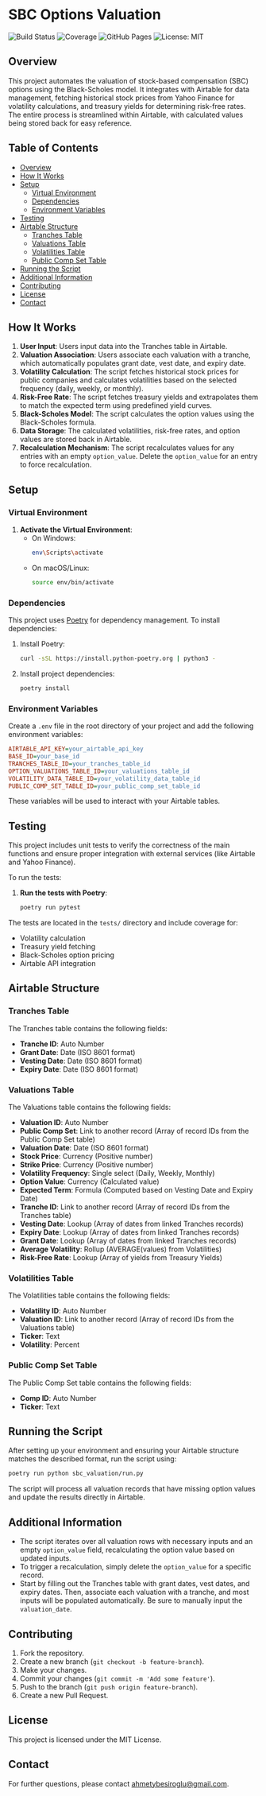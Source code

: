
# SBC Options Valuation

![Build Status](https://github.com/yourusername/SBC-Valuation/actions/workflows/python.yml/badge.svg)
![Coverage](https://codecov.io/gh/yourusername/SBC-Valuation/branch/main/graph/badge.svg)
![GitHub Pages](https://img.shields.io/website?down_color=red&down_message=offline&up_color=blue&up_message=online&url=https%3A%2F%2Fyourusername.github.io%2FSBC-Valuation)
![License: MIT](https://img.shields.io/badge/License-MIT-yellow.svg)

## Overview

This project automates the valuation of stock-based compensation (SBC) options using the Black-Scholes model. It integrates with Airtable for data management, fetching historical stock prices from Yahoo Finance for volatility calculations, and treasury yields for determining risk-free rates. The entire process is streamlined within Airtable, with calculated values being stored back for easy reference.

## Table of Contents

- [Overview](#overview)
- [How It Works](#how-it-works)
- [Setup](#setup)
  - [Virtual Environment](#virtual-environment)
  - [Dependencies](#dependencies)
  - [Environment Variables](#environment-variables)
- [Testing](#testing)
- [Airtable Structure](#airtable-structure)
  - [Tranches Table](#tranches-table)
  - [Valuations Table](#valuations-table)
  - [Volatilities Table](#volatilities-table)
  - [Public Comp Set Table](#public-comp-set-table)
- [Running the Script](#running-the-script)
- [Additional Information](#additional-information)
- [Contributing](#contributing)
- [License](#license)
- [Contact](#contact)

## How It Works

1. **User Input**: Users input data into the Tranches table in Airtable.
2. **Valuation Association**: Users associate each valuation with a tranche, which automatically populates grant date, vest date, and expiry date.
3. **Volatility Calculation**: The script fetches historical stock prices for public companies and calculates volatilities based on the selected frequency (daily, weekly, or monthly).
4. **Risk-Free Rate**: The script fetches treasury yields and extrapolates them to match the expected term using predefined yield curves.
5. **Black-Scholes Model**: The script calculates the option values using the Black-Scholes formula.
6. **Data Storage**: The calculated volatilities, risk-free rates, and option values are stored back in Airtable.
7. **Recalculation Mechanism**: The script recalculates values for any entries with an empty `option_value`. Delete the `option_value` for an entry to force recalculation.

## Setup

### Virtual Environment

1. **Activate the Virtual Environment**:
   - On Windows:
     ```bash
     env\Scripts\activate
     ```
   - On macOS/Linux:
     ```bash
     source env/bin/activate
     ```

### Dependencies

This project uses [Poetry](https://python-poetry.org/) for dependency management. To install dependencies:

1. Install Poetry:
   ```bash
   curl -sSL https://install.python-poetry.org | python3 -
   ```
2. Install project dependencies:
   ```bash
   poetry install
   ```

### Environment Variables

Create a `.env` file in the root directory of your project and add the following environment variables:

```ini
AIRTABLE_API_KEY=your_airtable_api_key
BASE_ID=your_base_id
TRANCHES_TABLE_ID=your_tranches_table_id
OPTION_VALUATIONS_TABLE_ID=your_valuations_table_id
VOLATILITY_DATA_TABLE_ID=your_volatility_data_table_id
PUBLIC_COMP_SET_TABLE_ID=your_public_comp_set_table_id
```

These variables will be used to interact with your Airtable tables.

## Testing

This project includes unit tests to verify the correctness of the main functions and ensure proper integration with external services (like Airtable and Yahoo Finance).

To run the tests:

1. **Run the tests with Poetry**:
   ```bash
   poetry run pytest
   ```

The tests are located in the `tests/` directory and include coverage for:
- Volatility calculation
- Treasury yield fetching
- Black-Scholes option pricing
- Airtable API integration

## Airtable Structure

### Tranches Table

The Tranches table contains the following fields:

- **Tranche ID**: Auto Number
- **Grant Date**: Date (ISO 8601 format)
- **Vesting Date**: Date (ISO 8601 format)
- **Expiry Date**: Date (ISO 8601 format)

### Valuations Table

The Valuations table contains the following fields:

- **Valuation ID**: Auto Number
- **Public Comp Set**: Link to another record (Array of record IDs from the Public Comp Set table)
- **Valuation Date**: Date (ISO 8601 format)
- **Stock Price**: Currency (Positive number)
- **Strike Price**: Currency (Positive number)
- **Volatility Frequency**: Single select (Daily, Weekly, Monthly)
- **Option Value**: Currency (Calculated value)
- **Expected Term**: Formula (Computed based on Vesting Date and Expiry Date)
- **Tranche ID**: Link to another record (Array of record IDs from the Tranches table)
- **Vesting Date**: Lookup (Array of dates from linked Tranches records)
- **Expiry Date**: Lookup (Array of dates from linked Tranches records)
- **Grant Date**: Lookup (Array of dates from linked Tranches records)
- **Average Volatility**: Rollup (AVERAGE(values) from Volatilities)
- **Risk-Free Rate**: Lookup (Array of yields from Treasury Yields)

### Volatilities Table

The Volatilities table contains the following fields:

- **Volatility ID**: Auto Number
- **Valuation ID**: Link to another record (Array of record IDs from the Valuations table)
- **Ticker**: Text
- **Volatility**: Percent

### Public Comp Set Table

The Public Comp Set table contains the following fields:

- **Comp ID**: Auto Number
- **Ticker**: Text

## Running the Script

After setting up your environment and ensuring your Airtable structure matches the described format, run the script using:

```bash
poetry run python sbc_valuation/run.py
```

The script will process all valuation records that have missing option values and update the results directly in Airtable.

## Additional Information

- The script iterates over all valuation rows with necessary inputs and an empty `option_value` field, recalculating the option value based on updated inputs.
- To trigger a recalculation, simply delete the `option_value` for a specific record.
- Start by filling out the Tranches table with grant dates, vest dates, and expiry dates. Then, associate each valuation with a tranche, and most inputs will be populated automatically. Be sure to manually input the `valuation_date`.

## Contributing

1. Fork the repository.
2. Create a new branch (`git checkout -b feature-branch`).
3. Make your changes.
4. Commit your changes (`git commit -m 'Add some feature'`).
5. Push to the branch (`git push origin feature-branch`).
6. Create a new Pull Request.

## License

This project is licensed under the MIT License.

## Contact

For further questions, please contact [ahmetybesiroglu@gmail.com](mailto:ahmetybesiroglu@gmail.com).
